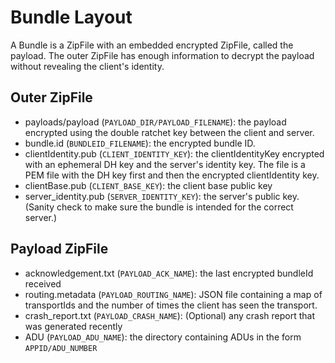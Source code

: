 # Bundle Layout

A Bundle is a ZipFile with an embedded encrypted ZipFile, called the payload.
The outer ZipFile has enough information to decrypt the payload without revealing the client's identity.

## Outer ZipFile

* payloads/payload (`PAYLOAD_DIR/PAYLOAD_FILENAME`): the payload encrypted using the double ratchet key between the client and server.
* bundle.id (`BUNDLEID_FILENAME`): the encrypted bundle ID.
* clientIdentity.pub (`CLIENT_IDENTITY_KEY`): the clientIdentityKey encrypted with an ephemeral DH key and the server's identity key.
  The file is a PEM file with the DH key first and then the encrypted clientIdentity key.
* clientBase.pub (`CLIENT_BASE_KEY`): the client base public key
* server_identity.pub (`SERVER_IDENTITY_KEY`): the server's public key. (Sanity check to make sure the bundle is intended for the correct server.)

## Payload ZipFile

* acknowledgement.txt (`PAYLOAD_ACK_NAME`): the last encrypted bundleId received
* routing.metadata (`PAYLOAD_ROUTING_NAME`): JSON file containing a map of transportIds and the number of times the client has seen the transport.
* crash_report.txt (`PAYLOAD_CRASH_NAME`): (Optional) any crash report that was generated recently
* ADU (`PAYLOAD_ADU_NAME`): the directory containing ADUs in the form `APPID/ADU_NUMBER`

